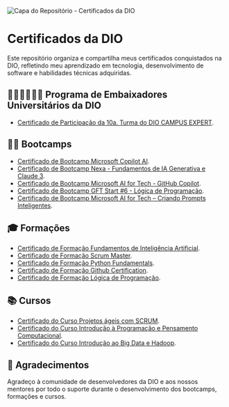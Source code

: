 ![Capa do Repositório - Certificados da DIO](https://assets.dio.me/VTgUqMiPAIgvsFdSvgSnVAB5lrqnNxY_N8h8LknnQys/f:webp/q:80/w:120/L2Fzc2V0cy9kaW9tZS9sb2dvLWZ1bGwuc3Zn)  

# Certificados da DIO  

Este repositório organiza e compartilha meus certificados conquistados na DIO, refletindo meu aprendizado em tecnologia, desenvolvimento de software e habilidades técnicas adquiridas.  

## 🌟👨‍💻👩‍💻🌟 Programa de Embaixadores Universitários da DIO
- [Certificado de Participação da 10a. Turma do DIO CAMPUS EXPERT](https://acrobat.adobe.com/id/urn:aaid:sc:VA6C2:89f8f9f7-f2c6-421c-bf7d-629ce9f62708).

## 🏋️‍♂️ Bootcamps

- [Certificado de Bootcamp Microsoft Copilot AI](https://www.dio.me/certificate/NYAUM9M3/share).
- [Certificado de Bootcamp Nexa - Fundamentos de IA Generativa e Claude 3](https://www.dio.me/certificate/EL9KDLFM/share).
- [Certificado de Bootcamp Microsoft AI for Tech - GitHub Copilot](https://www.dio.me/certificate/VIHUC6IN/share).
- [Certificado de Bootcamp GFT Start #6 - Lógica de Programação](https://www.dio.me/certificate/O1LVRCQP/share).
- [Certificado de Bootcamp Microsoft AI for Tech – Criando Prompts Inteligentes](https://www.dio.me/certificate/3XTXNSVX/share).
 
## 🎓 Formações

- [Certificado de Formação Fundamentos de Inteligência Artificial](https://www.dio.me/certificate/GNLTOZRT/share).
- [Certificado de Formação Scrum Master](https://www.dio.me/certificate/WEE9TNA7/share).
- [Certificado de Formação Python Fundamentals](https://www.dio.me/certificate/LVWRXRRV/share).
- [Certificado de Formação Github Certification](https://www.dio.me/certificate/9U6NERRA/share).
- [Certificado de Formação Lógica de Programação](https://www.dio.me/certificate/ZNKCUJEW/share).

## 📚 Cursos
 
- [Certificado do Curso Projetos ágeis com SCRUM](https://www.dio.me/certificate/CB0GELVV/share).
- [Certificado do Curso Introdução à Programação e Pensamento Computacional](https://www.dio.me/certificate/9NS7QWQN/share).
- [Certificado do Curso Introdução ao Big Data e Hadoop](https://www.dio.me/certificate/DLPH51BI/share).

## 🤝 Agradecimentos
Agradeço à comunidade de desenvolvedores da DIO e aos nossos mentores por todo o suporte durante o desenvolvimento dos bootcamps, formações e cursos. 
